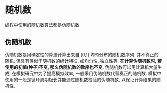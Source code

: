 # 随机数
编程中使用的随机数算法都是伪随机数.

## 伪随机数
伪随机数是用确定性的算法计算出来自 [0,1] 均匀分布的随机数序列. 并不真正的随机, 但具有类似于随机数的统计特征, 如均匀性, 独立性等. 
**在计算伪随机数时, 若使用的初值(种子)不变, 那么伪随机数的数序也不变**. 
伪随机数可以用计算机大量生成, 在模拟研究中为了提高模拟效率, 一般采用伪随机数代替真正的随机数. 模拟中使用的一般是循环周期极长并能通过随机数检验的伪随机数, 以保证计算结果的随机性.